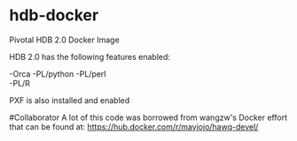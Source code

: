 # hdb-docker

Pivotal HDB 2.0 Docker Image

HDB 2.0 has the following features enabled:

-Orca
-PL/python 
-PL/perl   
-PL/R   

PXF is also installed and enabled


#Collaborator
A lot of this code was borrowed from wangzw's Docker effort that can be found at: https://hub.docker.com/r/mayjojo/hawq-devel/



